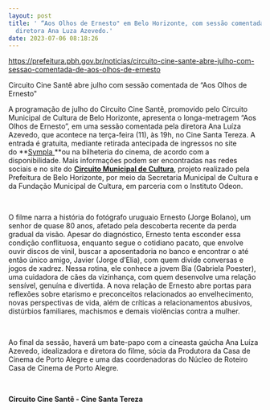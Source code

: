 ```yaml
---
layout: post
title: ' “Aos Olhos de Ernesto" em Belo Horizonte, com sessão comentada pela
  diretora Ana Luza Azevedo.'
date: 2023-07-06 08:18:26
---
```

https://prefeitura.pbh.gov.br/noticias/circuito-cine-sante-abre-julho-com-sessao-comentada-de-aos-olhos-de-ernesto

Circuito Cine Santê abre julho com sessão comentada de “Aos Olhos de Ernesto"

A programação de julho do Circuito Cine Santê, promovido pelo Circuito Municipal de Cultura de Belo Horizonte, apresenta o longa-metragem “Aos Olhos de Ernesto”, em uma sessão comentada pela diretora Ana Luíza Azevedo, que acontece na terça-feira (11), às 19h, no Cine Santa Tereza. A entrada é gratuita, mediante retirada antecipada de ingressos no site do **[Sympla ](https://site.bileto.sympla.com.br/cinesantatereza/?fbclid=PAAaZgjnqqP03jSNfvm4kXQZswLbtguEjEzkWgFXl9XPHSjBmgsMJ7aRmnel8&gclid=CjwKCAjwv8qkBhAnEiwAkY-ahjQQGJnwU10aGrcIgMdifWq6TKlIgUAYD5YkWDrLMCUNDEyfYQ66CRoCFjoQAvD_BwE)**ou na bilheteria do cinema, de acordo com a disponibilidade. Mais informações podem ser encontradas nas redes sociais e no site do **[Circuito Municipal de Cultura](http://portalbelohorizonte.com.br/circuitomunicipaldecultura)**, projeto realizado pela Prefeitura de Belo Horizonte, por meio da Secretaria Municipal de Cultura e da Fundação Municipal de Cultura, em parceria com o Instituto Odeon.

 

O filme narra a história do fotógrafo uruguaio Ernesto (Jorge Bolano), um senhor de quase 80 anos, afetado pela descoberta recente da perda gradual da visão. Apesar do diagnóstico, Ernesto tenta esconder essa condição conflituosa, enquanto segue o cotidiano pacato, que envolve ouvir discos de vinil, buscar a aposentadoria no banco e encontrar o até então único amigo, Javier (Jorge d’Elia), com quem divide conversas e jogos de xadrez. Nessa rotina, ele conhece a jovem Bia (Gabriela Poester), uma cuidadora de cães da vizinhança, com quem desenvolve uma relação sensível, genuína e divertida. A nova relação de Ernesto abre portas para reflexões sobre etarismo e preconceitos relacionados ao envelhecimento, novas perspectivas de vida, além de críticas a relacionamentos abusivos, distúrbios familiares, machismos e demais violências contra a mulher.

 

Ao final da sessão, haverá um bate-papo com a cineasta gaúcha Ana Luíza Azevedo, idealizadora e diretora do filme, sócia da Produtora da Casa de Cinema de Porto Alegre e uma das coordenadoras do Núcleo de Roteiro Casa de Cinema de Porto Alegre.

 

**Circuito Cine Santê - Cine Santa Tereza**
